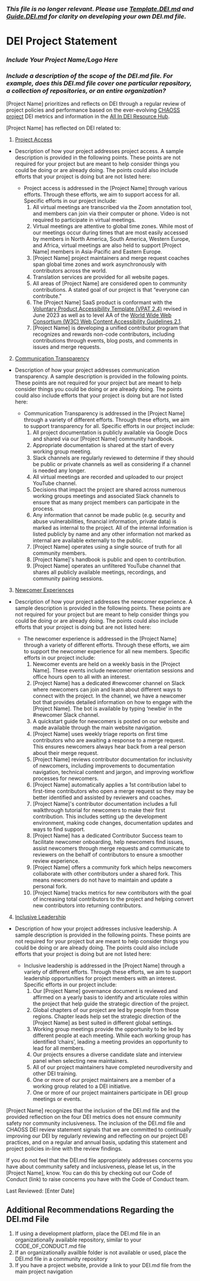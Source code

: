 <!---
The DEI.md file was originally developed in the CHAOSS project and is licensed under an MIT licence.
-->

### _This file is no longer relevant. Please use [Template.DEI.md](https://github.com/AllInOpenSource/ProjectBadging/blob/main/Template.DEI.md) and [Guide.DEI.md](https://github.com/AllInOpenSource/ProjectBadging/blob/main/Guide.DEI.md) for clarity on developing your own DEI.md file._

# DEI Project Statement

### _Include Your Project Name/Logo Here_

### _Include a description of the scope of the DEI.md file. For example, does this DEI.md file cover one particular repository, a collection of repositories, or an entire organization?_


[Project Name] prioritizes and reflects on DEI through a regular review of project policies and performance based on the ever-evolving [CHAOSS project](https://chaoss.community) DEI metrics and information in the [All In DEI Resource Hub](https://allinopensource.org/maintainers/DEI-resources/). 

[Project Name] has reflected on DEI related to:

1. [Project Access](https://chaoss.community/?p=4953)
* Description of how your project addresses project access. A sample description is provided in the following points. These points are not required for your project but are meant to help consider things you could be doing or are already doing. The points could also include efforts that your project is doing but are not listed here:
  
    * Project access is addressed in the [Project Name] through various efforts. Through these efforts, we aim to support access for all. Specific efforts in our project include:
      1. All virtual meetings are transcribed via the Zoom annotation tool, and members can join via their computer or phone. Video is not required to participate in virtual meetings.
      2. Virtual meetings are attentive to global time zones. While most of our meetings occur during times that are most easily accessed by members in North America, South America, Western Europe, and Africa, virtual meetings are also held to support [Project Name] members in Asia-Pacific and Eastern Europe.
      3. [Project Name] project maintainers and merge request coaches span global time zones and work asynchronously with contributors across the world.
      4. Translation services are provided for all website pages.
      5. All areas of [Project Name] are considered open to community contributions. A stated goal of our project is that “everyone can contribute."
      6. The [Project Name] SaaS product is conformant with the [Voluntary Product Accessibility Template (VPAT 2.4)](https://www.section508.gov/sell/vpat/) revised in June 2023 as well as to level AA of the [World Wide Web Consortium (W3C) Web Content Accessibility Guidelines 2.1](https://www.w3.org/TR/WCAG21/).
      7. [Project Name] is developing a unified contributor program that recognizes and rewards non-code contributors, including contributions through events, blog posts, and comments in issues and merge requests.

2. [Communication Transparency](https://chaoss.community/?p=4957)
* Description of how your project addresses communication transparency. A sample description is provided in the following points. These points are not required for your project but are meant to help consider things you could be doing or are already doing. The points could also include efforts that your project is doing but are not listed here:
  
    * Communication Transparency is addressed in the [Project Name] through a variety of different efforts. Through these efforts, we aim to support transparency for all. Specific efforts in our project include: 
        1. All project documentation is publicly available via Google Docs and shared via our [Project Name] community handbook. 
        2. Appropriate documentation is shared at the start of every working group meeting. 
        3. Slack channels are regularly reviewed to determine if they should be public or private channels as well as considering if a channel is needed any longer. 
        4. All virtual meetings are recorded and uploaded to our project YouTube channel.
        5. Decisions that impact the project are shared across numerous working groups meetings and associated Slack channels to ensure that as many project members can participate in the process.
        6. Any information that cannot be made public (e.g. security and abuse vulnerabilities, financial information, private data) is marked as internal to the project. All of the internal information is listed publicly by name and any other information not marked as internal are available externally to the public.
        7. [Project Name] operates using a single source of truth for all community members.
        8. [Project Name]'s handbook is public and open to contribution.
        9. [Project Name] operates an unfiltered YouTube channel that shares all publicly available meetings, recordings, and community pairing sessions.
           
3. [Newcomer Experiences](https://chaoss.community/?p=4891)
* Description of how your project addresses the newcomer experience. A sample description is provided in the following points. These points are not required for your project but are meant to help consider things you could be doing or are already doing. The points could also include efforts that your project is doing but are not listed here:
  
    * The newcomer experience is addressed in the [Project Name] through a variety of different efforts. Through these efforts, we aim to support the newcomer experience for all new members. Specific efforts in our project include:
      1. Newcomer events are held on a weekly basis in the [Project Name]. These events include newcomer orientation sessions and office hours open to all with an interest.
      2. [Project Name] has a dedicated #newcomer channel on Slack where newcomers can join and learn about different ways to connect with the project. In the channel, we have a newcomer bot that provides detailed information on how to engage with the [Project Name]. The bot is available by typing ‘newbie’ in the #newcomer Slack channel.
      3. A quickstart guide for newcomers is posted on our website and made available through the main website navigation.
      4. [Project Name] uses weekly triage reports on first time contributors who are awaiting a response to a merge request. This ensures newcomers always hear back from a real person about their merge request.
      5. [Project Name] reviews contributor documentation for inclusivity of newcomers, including improvements to documentation navigation, technical content and jargon, and improving workflow processes for newcomers.
      6. [Project Name] automatically applies a 1st contribution label to first-time contributors who open a merge request so they may be better identified and assisted by reviewers and coaches.
      7. [Project Name]'s contributor documentation includes a full walkthrough tutorial for newcomers to make their first contribution. This includes setting up the development environment, making code changes, documentation updates and ways to find support.
      8. [Project Name] has a dedicated Contributor Success team to facilitate newcomer onboarding, help newcomers find issues, assist newcomers through merge requests and communicate to reviewers on the behalf of contributors to ensure a smoother review experience.
      9. [Project Name] offers a community fork which helps newcomers collaborate with other contributors under a shared fork. This means newcomers do not have to maintain and update a personal fork.
      10. [Project Name] tracks metrics for new contributors with the goal of increasing total contributors to the project and helping convert new contributors into returning contributors.

4. [Inclusive Leadership](https://chaoss.community/?p=3522)
* Description of how your project addresses inclusive leadership. A sample description is provided in the following points. These points are not required for your project but are meant to help consider things you could be doing or are already doing. The points could also include efforts that your project is doing but are not listed here:
  
    * Inclusive leadership is addressed in the [Project Name] through a variety of different efforts. Through these efforts, we aim to support leadership opportunities for project members with an interest. Specific efforts in our project include: 
      1. Our [Project Name] governance document is reviewed and affirmed on a yearly basis to identify and articulate roles within the project that help guide the strategic direction of the project.
      2. Global chapters of our project are led by people from those regions. Chapter leads help set the strategic direction of the [Project Name] as best suited in different global settings.
      3. Working group meetings provide the opportunity to be led by different people at each meeting. While each working group has identified ‘chairs’, leading a meeting provides an opportunity to lead for all members.
      4. Our projects ensures a diverse candidate slate and interview panel when selecting new maintainers.
      5. All of our project maintainers have completed neurodiversity and other DEI training.
      6. One or more of our project maintainers are a member of a working group related to a DEI initiative.
      7. One or more of our project maintainers participate in DEI group meetings or events.

[Project Name] recognizes that the inclusion of the DEI.md file and the provided reflection on the four DEI metrics does not ensure community safety nor community inclusiveness. The inclusion of the DEI.md file and CHAOSS DEI review statement signals that we are committed to continually improving our DEI by regularly reviewing and reflecting on our project DEI practices, and on a regular and annual basis, updating this statement and project policies in-line with the review findings.

If you do not feel that the DEI.md file appropriately addresses concerns you have about community safety and inclusiveness, please let us, in the [Project Name], know. You can do this by checking out our Code of Conduct (link) to raise concerns you have with the Code of Conduct team.

Last Reviewed: [Enter Date]

## Additional Recommendations Regarding the DEI.md File

1. If using a development platform, place the DEI.md file in an organizationally available repository, similar to your CODE_OF_CONDUCT.md file 
2. If an organizationally availble folder is not available or used, place the DEI.md file in a community repository
3. If you have a project website, provide a link to your DEI.md file from the main project navigation 
